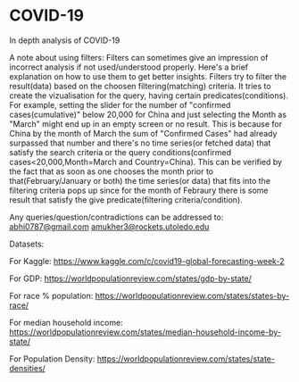 # COVID-19
In depth analysis of COVID-19

A note about using filters: 
Filters can sometimes give an impression of incorrect analysis if not used/understood properly. Here's a brief explanation on how to use them to get better insights. 
Filters try to filter the result(data) based on the choosen filtering(matching) criteria. It tries to create the vizualisation for the query, having certain predicates(conditions). For example, setting the slider for the number of "confirmed cases(cumulative)" below 20,000 for China and just selecting the Month as "March" might end up in an empty screen or no result. This is because for China by the month of March the sum of "Confirmed Cases" had already surpassed that number and there's no time series(or fetched data) that satisfy the search criteria or the query conditions(confirmed cases<20,000,Month=March and Country=China). This can be verified by the fact that as soon as one chooses the month prior to that(February/January or both) the time series(or data) that fits into the filtering criteria pops up since for the month of Febraury there is some result that satisfy the give predicate(filtering criteria/condition).  

Any queries/question/contradictions can be addressed to: abhi0787@gmail.com
                                                         amukher3@rockets.utoledo.edu

Datasets: 

For Kaggle:
https://www.kaggle.com/c/covid19-global-forecasting-week-2 

For GDP:
https://worldpopulationreview.com/states/gdp-by-state/

For race % population: 
https://worldpopulationreview.com/states/states-by-race/

For median household income: 
https://worldpopulationreview.com/states/median-household-income-by-state/

For Population Density: 
https://worldpopulationreview.com/states/state-densities/

